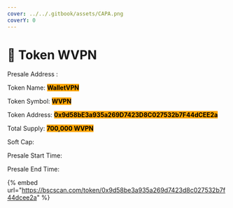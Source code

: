```yaml
---
cover: ../../.gitbook/assets/CAPA.png
coverY: 0
---
```


# 🔸 Token WVPN

Presale Address :&#x20;

Token Name: <mark style="background-color:orange;">**WalletVPN**</mark>

Token Symbol: <mark style="background-color:orange;">**WVPN**</mark>&#x20;

Token Address: <mark style="background-color:orange;">**0x9d58bE3a935a269D7423D8C027532b7F44dCEE2a**</mark>

Total Supply: <mark style="background-color:orange;">**700,000 WVPN**</mark>

Soft Cap:

Presale Start Time:

Presale End Time:

{% embed url="https://bscscan.com/token/0x9d58be3a935a269d7423d8c027532b7f44dcee2a" %}
